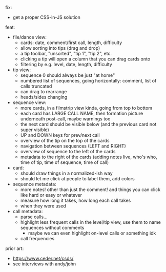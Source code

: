 fix:

- get a proper CSS-in-JS solution

feat:

- file/dance view:
    - cards: date, comment/first call, length, difficulty
    - allow sorting into tips (drag and drop)
    - a tip toolbar, "unsorted", "tip 1", "tip 2", etc.
    - clicking a tip will open a column that you can drag cards onto
    - filtering by e.g. level, date, length, difficulty
- tip view:
    - sequence 0 should always be just "at home"
    - numbered list of sequences, going horizontally: comment, list of calls truncated
    - can drag to rearrange
    - heads/sides changing
- sequence view:
    - more cards, in a filmstrip view kinda, going from top to bottom
    - each card has LARGE CALL NAME, then formation picture underneath post-call, maybe warnings too
    - the next card should be visible below (and the previous card not super visible)
    - UP and DOWN keys for prev/next call
    - overview of the tip on the top of the cards
    - navigation between sequences (LEFT and RIGHT)
    - overview of sequence to the left of the cards
    - metadata to the right of the cards (adding notes live, who's who, time of tip, time of sequence, time of call)
- card:
    - should draw things in a normalized-ish way
    - should let me click at people to label them, add colors
- sequence metadata:
    - more notes! other than just the comment! and things you can click like hard or easy or whatever
    - measure how long it takes, how long each call takes
    - when they were used
- call metadata:
    - parse calls...
    - highlight less frequent calls in the level/tip view, use them to name sequences without comments
        - maybe we can even highlight on-level calls or something idk
    - call frequencies

prior art:

- https://www.ceder.net/csds/
- see interviews with andy/john
